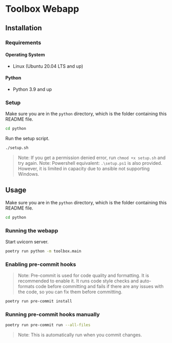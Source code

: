 # Toolbox Webapp

## Installation

### Requirements

#### Operating System

* Linux (Ubuntu 20.04 LTS and up)

#### Python

* Python 3.9 and up

### Setup

Make sure you are in the `python` directory, which is the folder containing this README file.

```bash
cd python
```

Run the setup script.

```bash
./setup.sh
```

> Note: If you get a permission denied error, run `chmod +x setup.sh` and try again.
> Note: Powershell equivalent: `.\setup.ps1` is also provided. However, it is limited in capacity due to ansible not supporting Windows.


## Usage

Make sure you are in the `python` directory, which is the folder containing this README file.

```bash
cd python
```

### Running the webapp

Start uvicorn server.

```bash
poetry run python -m toolbox.main
```

### Enabling pre-commit hooks

> Note: Pre-commit is used for code quality and formatting. It is recommended to enable it.
> It runs code style checks and auto-formats code before committing and fails if there are any issues with the code, so you can fix them before committing.

```bash
poetry run pre-commit install
```

### Running pre-commit hooks manually

```bash
poetry run pre-commit run --all-files
```

> Note: This is automatically run when you commit changes.
